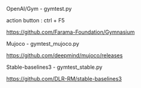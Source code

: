 <install>

OpenAI/Gym - gymtest.py

action button : ctrl + F5

https://github.com/Farama-Foundation/Gymnasium


Mujoco - gymtest_mujoco.py

https://github.com/deepmind/mujoco/releases


Stable-baselines3 - gymtest_stable.py

https://github.com/DLR-RM/stable-baselines3
